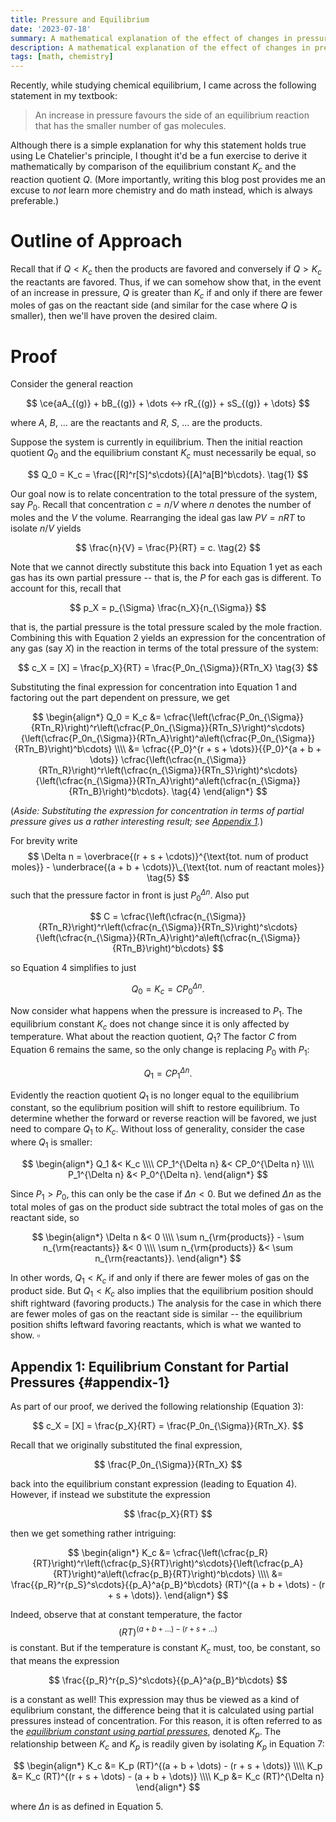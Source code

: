 ```yaml
---
title: Pressure and Equilibrium
date: '2023-07-18'
summary: A mathematical explanation of the effect of changes in pressure on equilibrium position.
description: A mathematical explanation of the effect of changes in pressure on equilibrium position.
tags: [math, chemistry]
---
```


Recently, while studying chemical equilibrium, I came across the following statement
in my textbook:

> An increase in pressure favours the side of an equilibrium reaction that has
> the smaller number of gas molecules.

Although there is a simple explanation for why this statement holds true using
Le Chatelier's principle, I thought it'd be a fun exercise to derive it
mathematically by comparison of the equilibrium constant $K_c$ and the reaction
quotient $Q$. (More importantly, writing this blog post provides me an excuse to
_not_ learn more chemistry and do math instead, which is always preferable.)

# Outline of Approach

Recall that if $Q < K_c$ then the products are favored and conversely if $Q >
K_c$ the reactants are favored. Thus, if we can somehow show that, in the
event of an increase in pressure, $Q$ is greater than $K_c$ if and only if
there are fewer moles of gas on the reactant side (and similar for the case
where $Q$ is smaller), then we'll have proven the desired claim.

# Proof

Consider the general reaction

$$
\ce{aA_{(g)} + bB_{(g)} + \dots <-> rR_{(g)} + sS_{(g)} + \dots}
$$

where $A$, $B$, $\dots$ are the reactants and $R$, $S$, $\dots$ are the
products.

Suppose the system is currently in equilibrium. Then the initial reaction quotient $Q_0$
and the equilibrium constant $K_c$ must necessarily be equal, so

$$
Q_0 = K_c = \frac{[R]^r[S]^s\cdots}{[A]^a[B]^b\cdots}. \tag{1}
$$

Our goal now is to relate concentration to the total pressure of the system, say $P_0$.
Recall that concentration $c = n/V$ where $n$ denotes the number of
moles and the $V$ the volume. Rearranging the ideal gas law $PV = nRT$ to
isolate $n/V$ yields

$$
\frac{n}{V} = \frac{P}{RT} = c. \tag{2}
$$

Note that we cannot directly substitute this back into Equation 1 yet as each
gas has its own partial pressure -- that is, the $P$ for each gas is different.
To account for this, recall that

$$
p_X = p_{\Sigma} \frac{n_X}{n_{\Sigma}}
$$

that is, the partial pressure is the total pressure scaled by the mole fraction.
Combining this with Equation 2 yields an expression for the concentration of
any gas (say $X$) in the reaction in terms of the total pressure of the system:

$$
c_X = [X] = \frac{p_X}{RT} = \frac{P_0n_{\Sigma}}{RTn_X} \tag{3}
$$

Substituting the final expression for concentration into Equation 1 and
factoring out the part dependent on pressure, we get

$$
\begin{align*}
Q_0 = K_c &= \cfrac{\left(\cfrac{P_0n_{\Sigma}}{RTn_R}\right)^r\left(\cfrac{P_0n_{\Sigma}}{RTn_S}\right)^s\cdots}{\left(\cfrac{P_0n_{\Sigma}}{RTn_A}\right)^a\left(\cfrac{P_0n_{\Sigma}}{RTn_B}\right)^b\cdots} \\\\
    &= \cfrac{{P_0}^{r + s + \dots}}{{P_0}^{a + b + \dots}} \cfrac{\left(\cfrac{n_{\Sigma}}{RTn_R}\right)^r\left(\cfrac{n_{\Sigma}}{RTn_S}\right)^s\cdots}{\left(\cfrac{n_{\Sigma}}{RTn_A}\right)^a\left(\cfrac{n_{\Sigma}}{RTn_B}\right)^b\cdots}. \tag{4}
\end{align*}
$$

(_Aside: Substituting the expression for concentration in terms of partial pressure gives us
a rather interesting result; see [Appendix 1](#appendix-1)._)

For brevity write
$$ \Delta n = \overbrace{(r + s + \cdots)}^{\text{tot. num of product moles}} - \underbrace{(a + b + \cdots)}\_{\text{tot. num of reactant moles}} \tag{5} $$
such that the
pressure factor in front is just ${P_0}^{\Delta n}$. Also put

$$
C = \cfrac{\left(\cfrac{n_{\Sigma}}{RTn_R}\right)^r\left(\cfrac{n_{\Sigma}}{RTn_S}\right)^s\cdots}{\left(\cfrac{n_{\Sigma}}{RTn_A}\right)^a\left(\cfrac{n_{\Sigma}}{RTn_B}\right)^b\cdots}
$$

so Equation 4 simplifies to just

$$
Q_0 = K_c = C{P_0}^{\Delta n}. \tag{6}
$$

Now consider what happens when the pressure is increased to $P_1$. The
equilibrium constant $K_c$ does not change since it is only affected by
temperature. What about the reaction quotient, $Q_1$? The factor $C$ from
Equation 6 remains the same, so the only change is replacing $P_0$ with $P_1$:

$$
Q_1 = C{P_1}^{\Delta n}.
$$

Evidently the reaction quotient $Q_1$ is no longer equal to the equilibrium constant,
so the equlibrium position will shift to restore equilibrium. To determine whether
the forward or reverse reaction will be favored, we just need to compare $Q_1$ to $K_c$.
Without loss of generality, consider the case where $Q_1$ is smaller:

$$
\begin{align*}
Q_1 &< K_c \\\\
CP_1^{\Delta n} &< CP_0^{\Delta n} \\\\
P_1^{\Delta n} &< P_0^{\Delta n}.
\end{align*}
$$

Since $P_1 > P_0$, this can only be the case if $\Delta n < 0$. But we defined $\Delta n$ as the
total moles of gas on the product side subtract the total moles of gas on the reactant side, so

$$
\begin{align*}
\Delta n &< 0 \\\\
\sum n_{\rm{products}} - \sum n_{\rm{reactants}} &< 0 \\\\
\sum n_{\rm{products}} &< \sum n_{\rm{reactants}}.
\end{align*}
$$

In other words, $Q_1 < K_c$ if and only if there are fewer moles of gas on the
product side. But $Q_1 < K_c$ also implies that the equilibrium position should
shift rightward (favoring products.) The analysis for the case in which there are
fewer moles of gas on the reactant side is similar -- the equilibrium position
shifts leftward favoring reactants, which is what we wanted to show. $\square$

## Appendix 1: Equilibrium Constant for Partial Pressures {#appendix-1}

As part of our proof, we derived the following relationship (Equation 3):

$$
c_X = [X] = \frac{p_X}{RT} = \frac{P_0n_{\Sigma}}{RTn_X}.
$$

Recall that we originally substituted the final expression,

$$
\frac{P_0n_{\Sigma}}{RTn_X}
$$

back into the equilibrium constant expression (leading to Equation 4). However,
if instead we substitute the expression

$$
\frac{p_X}{RT}
$$

then we get something rather intriguing:

$$
\begin{align*}
K_c &= \cfrac{\left(\cfrac{p_R}{RT}\right)^r\left(\cfrac{p_S}{RT}\right)^s\cdots}{\left(\cfrac{p_A}{RT}\right)^a\left(\cfrac{p_B}{RT}\right)^b\cdots} \\\\
    &= \frac{{p_R}^r{p_S}^s\cdots}{{p_A}^a{p_B}^b\cdots} (RT)^{(a + b + \dots) - (r + s + \dots)}.
\end{align*}
$$

Indeed, observe that at constant temperature, the factor
$$ (RT)^{(a + b + \dots) - (r + s + \dots)} $$
is constant. But if the temperature is constant $K_c$ must, too, be constant,
so that means the expression

$$
\frac{{p_R}^r{p_S}^s\cdots}{{p_A}^a{p_B}^b\cdots}
$$

is a constant as well! This expression may thus be viewed as a kind of
equlibrium constant, the difference being that it is calculated using partial
pressures instead of concentration. For this reason, it is often referred to as
the
[_equilibrium constant using partial pressures_](<https://chem.libretexts.org/Bookshelves/Physical_and_Theoretical_Chemistry_Textbook_Maps/Supplemental_Modules_(Physical_and_Theoretical_Chemistry)/Equilibria/Chemical_Equilibria/Calculating_An_Equilibrium_Concentrations/Calculating_an_Equilibrium_Constant_Using_Partial_Pressures>),
denoted $K_p$. The relationship between $K_c$ and $K_p$ is readily given by
isolating $K_p$ in Equation 7:

$$
\begin{align*}
K_c &= K_p (RT)^{(a + b + \dots) - (r + s + \dots)} \\\\
K_p &= K_c (RT)^{(r + s + \dots) - (a + b + \dots)} \\\\
K_p &= K_c (RT)^{\Delta n}
\end{align*}
$$

where $\Delta n$ is as defined in Equation 5.
